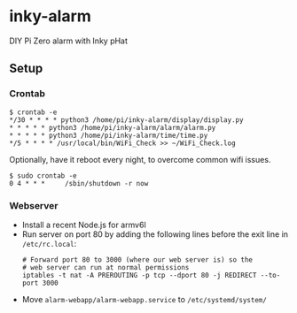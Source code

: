 # inky-alarm
DIY Pi Zero alarm with Inky pHat

## Setup

### Crontab
```
$ crontab -e
*/30 * * * * python3 /home/pi/inky-alarm/display/display.py
* * * * * python3 /home/pi/inky-alarm/alarm/alarm.py
* * * * * python3 /home/pi/inky-alarm/time/time.py
*/5 * * * * /usr/local/bin/WiFi_Check >> ~/WiFi_Check.log
```

Optionally, have it reboot every night, to overcome common wifi issues. 
```
$ sudo crontab -e
0 4 * * *     /sbin/shutdown -r now
```

### Webserver
- Install a recent Node.js for armv6l
- Run server on port 80 by adding the following lines before the exit line in `/etc/rc.local`:
  ```
  # Forward port 80 to 3000 (where our web server is) so the
  # web server can run at normal permissions
  iptables -t nat -A PREROUTING -p tcp --dport 80 -j REDIRECT --to-port 3000
  ```
- Move `alarm-webapp/alarm-webapp.service` to `/etc/systemd/system/`
